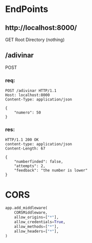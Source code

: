 # EndPoints
## http://localhost:8000/
GET
Root Directory (nothing)

## /adivinar
POST
### req:
```http
POST /adivinar HTTP/1.1
Host: localhost:8000
Content-Type: application/json

{
	"numero": 50
}
```

### res:
```http
HTTP/1.1 200 OK
content-type: application/json
Content-Length: 67

{
	"numberfinded": false,
	"attempts": 2,
	"feedback": "the number is lower"
}
```

# CORS
```python
app.add_middleware(
    CORSMiddleware,
    allow_origins=["*"],
    allow_credentials=True,
    allow_methods=["*"],
    allow_headers=["*"],
)
```
